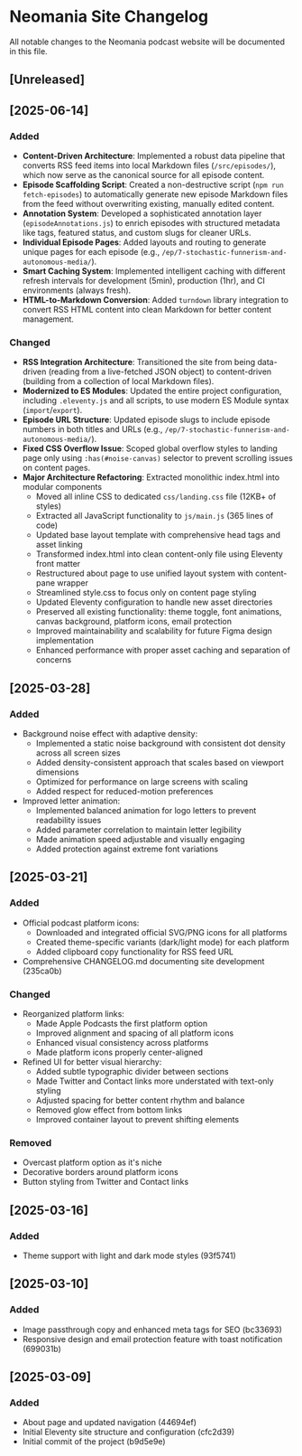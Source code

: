 # Neomania Site Changelog

All notable changes to the Neomania podcast website will be documented in this file.

## [Unreleased]

## [2025-06-14]

### Added

- **Content-Driven Architecture**: Implemented a robust data pipeline that converts RSS feed items into local Markdown files (`/src/episodes/`), which now serve as the canonical source for all episode content.
- **Episode Scaffolding Script**: Created a non-destructive script (`npm run fetch-episodes`) to automatically generate new episode Markdown files from the feed without overwriting existing, manually edited content.
- **Annotation System**: Developed a sophisticated annotation layer (`episodeAnnotations.js`) to enrich episodes with structured metadata like tags, featured status, and custom slugs for cleaner URLs.
- **Individual Episode Pages**: Added layouts and routing to generate unique pages for each episode (e.g., `/ep/7-stochastic-funnerism-and-autonomous-media/`).
- **Smart Caching System**: Implemented intelligent caching with different refresh intervals for development (5min), production (1hr), and CI environments (always fresh).
- **HTML-to-Markdown Conversion**: Added `turndown` library integration to convert RSS HTML content into clean Markdown for better content management.

### Changed

- **RSS Integration Architecture**: Transitioned the site from being data-driven (reading from a live-fetched JSON object) to content-driven (building from a collection of local Markdown files).
- **Modernized to ES Modules**: Updated the entire project configuration, including `.eleventy.js` and all scripts, to use modern ES Module syntax (`import`/`export`).
- **Episode URL Structure**: Updated episode slugs to include episode numbers in both titles and URLs (e.g., `/ep/7-stochastic-funnerism-and-autonomous-media/`).
- **Fixed CSS Overflow Issue**: Scoped global overflow styles to landing page only using `:has(#noise-canvas)` selector to prevent scrolling issues on content pages.
- **Major Architecture Refactoring**: Extracted monolithic index.html into modular components
  - Moved all inline CSS to dedicated `css/landing.css` file (12KB+ of styles)
  - Extracted all JavaScript functionality to `js/main.js` (365 lines of code)
  - Updated base layout template with comprehensive head tags and asset linking
  - Transformed index.html into clean content-only file using Eleventy front matter
  - Restructured about page to use unified layout system with content-pane wrapper
  - Streamlined style.css to focus only on content page styling
  - Updated Eleventy configuration to handle new asset directories
  - Preserved all existing functionality: theme toggle, font animations, canvas background, platform icons, email protection
  - Improved maintainability and scalability for future Figma design implementation
  - Enhanced performance with proper asset caching and separation of concerns

## [2025-03-28]

### Added

- Background noise effect with adaptive density:
  - Implemented a static noise background with consistent dot density across all screen sizes
  - Added density-consistent approach that scales based on viewport dimensions
  - Optimized for performance on large screens with scaling
  - Added respect for reduced-motion preferences
- Improved letter animation:
  - Implemented balanced animation for logo letters to prevent readability issues
  - Added parameter correlation to maintain letter legibility
  - Made animation speed adjustable and visually engaging
  - Added protection against extreme font variations

## [2025-03-21]

### Added

- Official podcast platform icons:
  - Downloaded and integrated official SVG/PNG icons for all platforms
  - Created theme-specific variants (dark/light mode) for each platform
  - Added clipboard copy functionality for RSS feed URL
- Comprehensive CHANGELOG.md documenting site development (235ca0b)

### Changed

- Reorganized platform links:
  - Made Apple Podcasts the first platform option
  - Improved alignment and spacing of all platform icons
  - Enhanced visual consistency across platforms
  - Made platform icons properly center-aligned
- Refined UI for better visual hierarchy:
  - Added subtle typographic divider between sections
  - Made Twitter and Contact links more understated with text-only styling
  - Adjusted spacing for better content rhythm and balance
  - Removed glow effect from bottom links
  - Improved container layout to prevent shifting elements

### Removed

- Overcast platform option as it's niche
- Decorative borders around platform icons
- Button styling from Twitter and Contact links

## [2025-03-16]

### Added

- Theme support with light and dark mode styles (93f5741)

## [2025-03-10]

### Added

- Image passthrough copy and enhanced meta tags for SEO (bc33693)
- Responsive design and email protection feature with toast notification (699031b)

## [2025-03-09]

### Added

- About page and updated navigation (44694ef)
- Initial Eleventy site structure and configuration (cfc2d39)
- Initial commit of the project (b9d5e9e)
